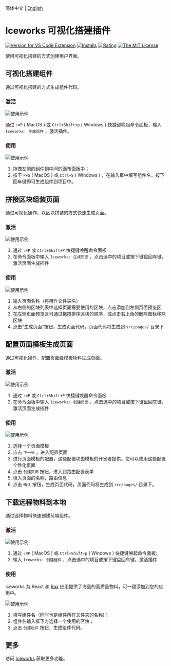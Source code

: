 简体中文 | [English](https://github.com/ice-lab/iceworks/blob/master/extensions/iceworks-ui-builder/README.md)

# Iceworks 可视化搭建插件

[![Version for VS Code Extension](https://vsmarketplacebadge.apphb.com/version-short/iceworks-team.iceworks-ui-builder.svg?logo=visual-studio-code)](https://marketplace.visualstudio.com/items?itemName=iceworks-team.iceworks-ui-builder)
[![Installs](https://vsmarketplacebadge.apphb.com/installs-short/iceworks-team.iceworks-ui-builder.svg)](https://marketplace.visualstudio.com/items?itemName=iceworks-team.iceworks-ui-builder)
[![Rating](https://vsmarketplacebadge.apphb.com/rating-short/iceworks-team.iceworks-ui-builder.svg)](https://marketplace.visualstudio.com/items?itemName=iceworks-team.iceworks-ui-builder)
[![The MIT License](https://img.shields.io/badge/license-MIT-blue.svg)](http://opensource.org/licenses/MIT)

使用可视化搭建的方式创建用户界面。

## 可视化搭建组件

通过可视化搭建的方式生成组件代码。

### 激活

![使用示例](https://img.alicdn.com/tfs/TB1hMmdRxz1gK0jSZSgXXavwpXa-2880-1800.gif)

通过 `⇧⌘P` ( MacOS ) 或 `Ctrl+Shift+p` ( Windows ) 快捷键唤起命令面板，输入 `Iceworks: 生成组件` ，激活插件。

### 使用

![使用示例](https://img.alicdn.com/tfs/TB1VGQHeypE_u4jSZKbXXbCUVXa-1440-900.gif)

1. 拖拽左侧的组件到中间的画布面板中；
2. 按下 `⌘+S` ( MacOS ) 或 `Ctrl+S` ( Windows ) ，在输入框中填写组件名，按下回车键即可生成组件到项目中。

## 拼接区块组装页面

通过可视化操作，以区块拼装的方式快速生成页面。

### 激活

![使用示例](https://user-images.githubusercontent.com/56879942/87402315-f49be580-c5ed-11ea-87a8-4143a461124f.gif)

1. 通过 `⇧⌘P` 或 `Ctrl+Shift+P` 快捷键唤醒命令面板
2. 在命令面板中输入 `Iceworks: 生成页面` ，点击选中的项目或按下键盘回车键，激活页面生成插件

### 使用

![使用示例](https://user-images.githubusercontent.com/56879942/87531900-f5ec1180-c6c4-11ea-8753-ad269d5768d5.gif)

1. 输入页面名称（将用作文件夹名）
2. 从右侧的区块列表中选择页面需要使用的区块，点击添加到左侧页面预览区
3. 在左侧页面预览区可通过拖拽排序区块的顺序，或点击右上角的删除图标移除区块
4. 点击“生成页面”按钮，生成页面代码，页面代码将生成到 `src/pages/` 目录下

## 配置页面模板生成页面

通过可视化操作，配置页面级模板物料生成页面。

### 激活

![使用示例](https://user-images.githubusercontent.com/56879942/91519104-442b3c00-e924-11ea-93a3-e52bbc83f05d.gif)

1. 通过 `⇧⌘P` 或 `Ctrl+Shift+P` 快捷键唤醒命令面板
2. 在命令面板中输入 `Iceworks: 创建页面` ，点击选中的项目或按下键盘回车键，激活页面生成插件

### 使用

![使用示例](https://user-images.githubusercontent.com/56879942/91519125-52795800-e924-11ea-904f-9cc0caf6af5e.gif)

1. 选择一个页面模板
2. 点击 `下一步` ，进入配置页面
3. 进行页面模板的配置，这些配置项由模板的开发者提供。您可以使用这些配置个性化页面
4. 点击 `创建页面` 按钮，进入到路由配置表单
5. 填入页面的名称，路由信息
6. 点击 `确认` 按钮，生成页面代码，页面代码将生成到 `src/pages/` 目录下。

## 下载远程物料到本地

通过选择物料快速创建前端组件。

### 激活

![使用示例](https://user-images.githubusercontent.com/56879942/87535699-77926e00-c6ca-11ea-9e21-65fad2e95e0f.gif)

1. 通过 `⇧⌘P` ( MacOS ) 或 `Ctrl+Shift+p` ( Windows ) 快捷键唤起命令面板;
2. 输入 `Iceworks: 创建组件` ，点击选中的项目或按下键盘回车键，激活插件

### 使用

Iceworks 为 React 和 [Rax](https://rax.js.org/) 应用提供了海量的高质量物料，可一键添加到您的应用中。

![使用示例](https://user-images.githubusercontent.com/56879942/87535673-6f3a3300-c6ca-11ea-852e-f3a2bb3eb7bc.gif)

1. 填写组件名（同时也是组件所在文件夹的名称)；
2. 组件名输入框下方选择一个使用的区块；
3. 点击 `创建组件` 按钮，生成组件代码。

## 更多

访问 [Iceworks](https://marketplace.visualstudio.com/items?itemName=iceworks-team.iceworks) 获取更多功能。
